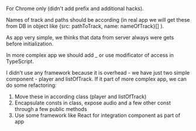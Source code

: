 For Chrome only (didn't add prefix and additional hacks).

Names of track and paths should be according (in real app we will get these from DB in object like {src: pathToTrack, name: nameOfTrack}[] ).

As app very simple, we thinks that data from server always were gets before initialization.

In more complex app we should add _ or use modificator of access in TypeScript.

I didn't use any framework because it is overhead - we have just two simple component - player and listOfTrack. 
If it part of more complex app, we can do some refactoring:

1. Move these in according class (player and listOfTrack)
2. Encapsulate consts in class, expose audio and a few other const through a few public methods
3. Use some framework like React for integration component as part of app